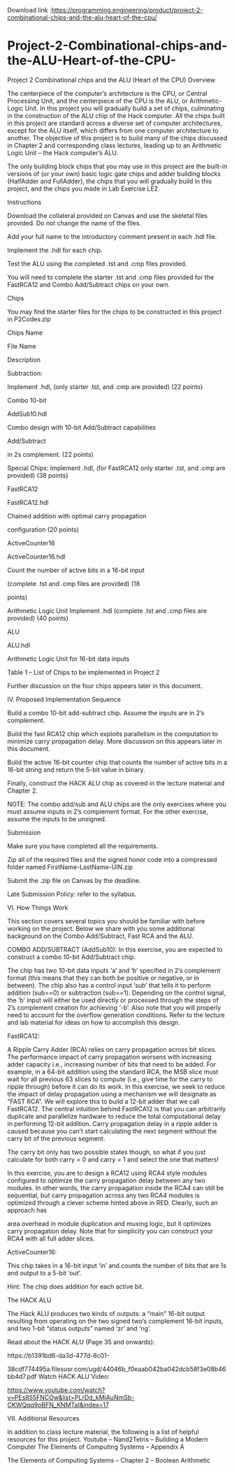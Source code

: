 Download link :https://programming.engineering/product/project-2-combinational-chips-and-the-alu-heart-of-the-cpu/


# Project-2-Combinational-chips-and-the-ALU-Heart-of-the-CPU-
Project 2 Combinational chips and the ALU (Heart of the CPU)
Overview

The centerpiece of the computer’s architecture is the CPU, or Central Processing Unit, and the centerpiece of the CPU is the ALU, or Arithmetic-Logic Unit. In this project you will gradually build a set of chips, culminating in the construction of the ALU chip of the Hack computer. All the chips built in this project are standard across a diverse set of computer architectures, except for the ALU itself, which differs from one computer architecture to another. The objective of this project is to build many of the chips discussed in Chapter 2 and corresponding class lectures, leading up to an Arithmetic Logic Unit – the Hack computer’s ALU.

The only building block chips that you may use in this project are the built-in versions of (or your own) basic logic gate chips and adder building blocks (HalfAdder and FullAdder), the chips that you will gradually build in this project, and the chips you made in Lab Exercise LE2.

Instructions

Download the collateral provided on Canvas and use the skeletal files provided. Do not change the name of the files.

Add your full name to the introductory comment present in each .hdl file.

Implement the .hdl for each chip.

Test the ALU using the completed .tst and .cmp files provided.

You will need to complete the starter .tst and .cmp files provided for the FastRCA12 and Combo Add/Subtract chips on your own.

Chips

You may find the starter files for the chips to be constructed in this project in P2Codes.zip

Chips Name

File Name

Description

Subtraction:

Implement .hdl, (only starter .tst, and .cmp are provided) (22 points)

Combo 10-bit

AddSub10.hdl

Combo design with 10-bit Add/Subtract capabilities

Add/Subtract

in 2s complement. (22 points)

Special Chips: Implement .hdl, (for FastRCA12 only starter .tst, and .cmp are provided) (38 points)

FastRCA12

FastRCA12.hdl

Chained addition with optimal carry propagation

configuration (20 points)

ActiveCounter16

ActiveCounter16.hdl

Count the number of active bits in a 16-bit input

(complete .tst and .cmp files are provided) (18

points)

Arithmetic Logic Unit Implement .hdl (complete .tst and .cmp files are provided) (40 points)

ALU

ALU.hdl

Arithmetic Logic Unit for 16-bit data inputs

Table 1 – List of Chips to be implemented in Project 2

Further discussion on the four chips appears later in this document.

IV. Proposed Implementation Sequence

Build a combo 10-bit add-subtract chip. Assume the inputs are in 2’s complement.

Build the fast RCA12 chip which exploits parallelism in the computation to minimize carry propagation delay. More discussion on this appears later in this document.

Build the active 16-bit counter chip that counts the number of active bits in a 16-bit string and return the 5-bit value in binary.

Finally, construct the HACK ALU chip as covered in the lecture material and Chapter 2.

NOTE: The combo add/sub and ALU chips are the only exercises where you must assume inputs in 2’s complement format. For the other exercise, assume the inputs to be unsigned.

Submission

Make sure you have completed all the requirements.

Zip all of the required files and the signed honor code into a compressed folder named FirstName-LastName-UIN.zip

Submit the .zip file on Canvas by the deadline.

Late Submission Policy: refer to the syllabus.

VI. How Things Work

This section covers several topics you should be familiar with before working on the project. Below we share with you some additional background on the Combo Add/Subtract, Fast RCA and the ALU.

COMBO ADD/SUBTRACT (AddSub10): In this exercise, you are expected to construct a combo 10-bit Add/Subtract chip.

The chip has two 10-bit data inputs ‘a’ and ‘b’ specified in 2’s complement format (this means that they can both be positive or negative, or in between). The chip also has a control input ‘sub’ that tells it to perform addition (sub==0) or subtraction (sub==1). Depending on the control signal, the ‘b’ input will either be used directly or processed through the steps of 2’s complement creation for achieving ‘-b’. Also note that you will properly need to account for the overflow generation conditions. Refer to the lecture and lab material for ideas on how to accomplish this design.

FastRCA12:

A Ripple Carry Adder (RCA) relies on carry propagation across bit slices. The performance impact of carry propagation worsens with increasing adder capacity i.e., increasing number of bits that need to be added. For example, in a 64-bit addition using the standard RCA, the MSB slice must wait for all previous 63 slices to compute (i.e., give time for the carry to ripple through) before it can do its work. In this exercise, we seek to reduce the impact of delay propagation using a mechanism we will designate as “FAST RCA”. We will explore this to build a 12-bit adder that we call FastRCA12. The central intuition behind FastRCA12 is that you can arbitrarily duplicate and parallelize hardware to reduce the total computational delay in performing 12-bit addition. Carry propagation delay in a ripple adder is caused because you can’t start calculating the next segment without the carry bit of the previous segment.

The carry bit only has two possible states though, so what if you just calculate for both carry = 0 and carry = 1 and select the one that matters!

In this exercise, you are to design a RCA12 using RCA4 style modules configured to optimize the carry propagation delay between any two modules. In other words, the carry propagation inside the RCA4 can still be sequential, but carry propagation across any two RCA4 modules is optimized through a clever scheme hinted above in RED. Clearly, such an approach has

area overhead in module duplication and muxing logic, but it optimizes carry propagation delay. Note that for simplicity you can construct your RCA4 with all full adder slices.

ActiveCounter16:

This chip takes in a 16-bit input ‘in’ and counts the number of bits that are 1s and output to a 5-bit ‘out’.

Hint: The chip does addition for each active bit.

The HACK ALU

The Hack ALU produces two kinds of outputs: a “main” 16-bit output resulting from operating on the two signed two’s complement 16-bit inputs, and two 1-bit “status outputs” named ‘zr’ and ‘ng’.

Read about the HACK ALU (Page 35 and onwards):

https://b1391bd6-da3d-477d-8c01-

38cdf774495a.filesusr.com/ugd/44046b_f0eaab042ba042dcb58f3e08b46bb4d7.pdf Watch HACK ALU Video:

https://www.youtube.com/watch?v=PEs855FNCOw&list=PLrDd_kMiAuNmSb-CKWQqq9oBFN_KNMTaI&index=17

VII. Additional Resources

In addition to class lecture material, the following is a list of helpful resources for this project. Youtube – Nand2Tetris – Building a Modern Computer The Elements of Computing Systems – Appendix A

The Elements of Computing Systems – Chapter 2 – Boolean Arithmetic
